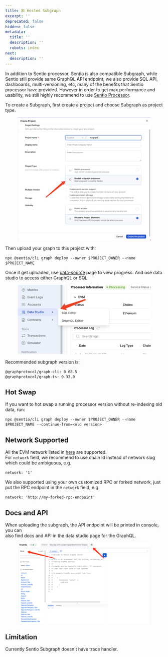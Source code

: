 ```yaml
---
title: 🕸️ Hosted Subgraph
excerpt: ''
deprecated: false
hidden: false
metadata:
  title: ''
  description: ''
  robots: index
next:
  description: ''
---
```

In addition to Sentio processor, Sentio is also compatible Subgraph, while Sentio still provide same GraphQL API endpoint, we also provide SQL API, dashboards, multi-versioning, etc, many of the benefits that Sentio processor have provided. However in order to get max performance and usability, we still highly recommend to use [Sentio Processor](processor).

To create a Subgraph, first create a project and choose Subgraph as project type.

<figure>
  <img src="https://raw.githubusercontent.com/sentioxyz/docs/v1.0/assets/image (99).png" alt="" />
  <figcaption></figcaption>
</figure>

Then upload your graph to this project with:

```
npx @sentio/cli graph deploy --owner $PROJECT_OWNER --name $PROJECT_NAME
```

Once it get uploaded, use [data-source](data-source "mention") page to view progress. And use data studio to access either GraphQL or SQL.

<figure>
  <img src="https://raw.githubusercontent.com/sentioxyz/docs/v1.0/assets/image (1).png" alt="" width="563" />
  <figcaption></figcaption>
</figure>

Recommended subgraph version is:

```
@graphprotocol/graph-cli: 0.68.5
@graphprotocol/graph-ts: 0.32.0
```

## Hot Swap

If you want to hot swap a running processor version without re-indexing old data, run:

```
npx @sentio/cli graph deploy --owner $PROJECT_OWNER --name $PROJECT_NAME --continue-from=<old version>
```

## Network Supported

All the EVM network listed in [here](supported-networks "mention") are supported.\
For `network` field, we recommend to use chain id instead of network slug which could be ambiguous, e.g.

```
network: '1'
```

We also supported using your own customized RPC or forked network, just put the RPC endpoint in the `network` field, e.g.

```
network: 'http://my-forked-rpc-endpoint'
```

## Docs and API

When uploading the subgraph, the API endpoint will be printed in console, you can\
also find docs and API in the data studio page for the GraphQL.

<figure>
  <img src="https://raw.githubusercontent.com/sentioxyz/docs/v1.0/assets/subgraph-graphql.png" alt="" width="563" />
  <figcaption></figcaption>
</figure>

## Limitation

Currently Sentio Subgraph doesn't have trace handler.